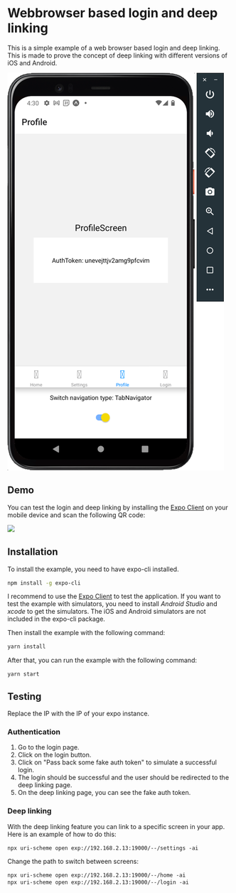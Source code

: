# Webbrowser based login and deep linking

This is a simple example of a web browser based login and deep linking.
This is made to prove the concept of deep linking with different versions of iOS and Android.

![Android preview](documentation/android.png)

## Demo

You can test the login and deep linking by installing the [Expo Client](https://expo.dev/client) on your mobile device and scan the following QR code:

[![](https://qr.expo.dev/expo-go?owner=vergissberlin&slug=react-native-deep-linking&releaseChannel=default&host=exp.host)](https://expo.dev/@vergissberlin/react-native-deep-linking)

## Installation

To install the example, you need to have expo-cli installed.

```bash
npm install -g expo-cli
```

I recommend to use the [Expo Client](https://expo.dev/client) to test the application.
If you want to test the example with simulators, you need to install _Android Studio_ and _xcode_ to get the simulators.
The iOS and Android simulators are not included in the expo-cli package.

Then install the example with the following command:

```bash
yarn install
```

After that, you can run the example with the following command:

```bash
yarn start
```

## Testing

Replace the IP with the IP of your expo instance.

### Authentication

1. Go to the login page.
2. Click on the login button.
3. Click on "Pass back some fake auth token" to simulate a successful login.
4. The login should be successful and the user should be redirected to the deep linking page.
5. On the deep linking page, you can see the fake auth token.

### Deep linking

With the deep linking feature you can link to a specific screen in your app.
Here is an example of how to do this:

```shell
npx uri-scheme open exp://192.168.2.13:19000/--/settings -ai
```

Change the path to switch between screens:

```shell
npx uri-scheme open exp://192.168.2.13:19000/--/home -ai
npx uri-scheme open exp://192.168.2.13:19000/--/login -ai
```
